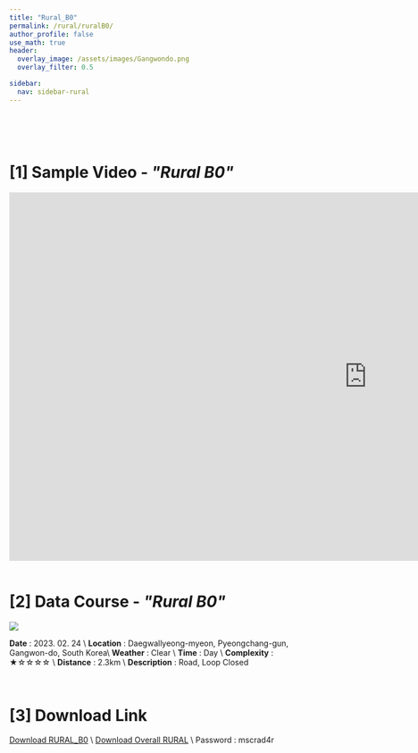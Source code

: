 ```yaml
---
title: "Rural_B0"
permalink: /rural/ruralB0/
author_profile: false
use_math: true
header:
  overlay_image: /assets/images/Gangwondo.png
  overlay_filter: 0.5

sidebar:
  nav: sidebar-rural
---
```


<br/>
<br/>
<br/>



# [1] Sample Video - *"Rural B0"*

<iframe width="1280" height="660" src="https://www.youtube.com/embed/xq0VC7lnTdw" title="URBAN A0" frameborder="0" allow="accelerometer; autoplay; clipboard-write; encrypted-media; gyroscope; picture-in-picture; web-share" allowfullscreen></iframe>

<br/>
<br/>

# [2] Data Course - *"Rural B0"*
![ ](https://drive.google.com/uc?id=16dMFQ7mmvHHcJI3TS6YIILt3Pt_z5BQN)

**Date** : 2023. 02. 24 \\
**Location** : Daegwallyeong-myeon, Pyeongchang-gun, Gangwon-do, South Korea\\
**Weather** : Clear     \\
**Time** : Day          \\
**Complexity** : ★☆☆☆☆  \\
**Distance** : 2.3km    \\
**Description** : Road, Loop Closed


<br/>



# [3] Download Link
[Download RURAL_B0](http://gofile.me/70cMI/rkw6CIfkF) \\
[Download Overall RURAL](http://gofile.me/70cMI/q7XYq1KQy) \\
Password : mscrad4r 




<br/>
<br/>


